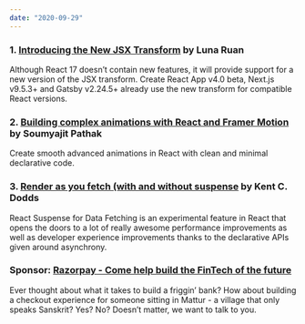 ```yaml
---
date: "2020-09-29"
---
```


### 1. [Introducing the New JSX Transform](https://reactjs.org/blog/2020/09/22/introducing-the-new-jsx-transform.html) by Luna Ruan

Although React 17 doesn’t contain new features, it will provide support for a new version of the JSX transform. Create React App v4.0 beta, Next.js v9.5.3+ and Gatsby v2.24.5+ already use the new transform for compatible React versions.

### 2. [Building complex animations with React and Framer Motion](https://able.bio/drenther/building-complex-animations-with-react-and-framer-motion--2d5cbc0e) by Soumyajit Pathak

Create smooth advanced animations in React with clean and minimal declarative code.

### 3. [Render as you fetch (with and without suspense](https://epicreact.dev/render-as-you-fetch/) by Kent C. Dodds

React Suspense for Data Fetching is an experimental feature in React that opens the doors to a lot of really awesome performance improvements as well as developer experience improvements thanks to the declarative APIs given around asynchrony.

### Sponsor: [Razorpay - Come help build the FinTech of the future](https://razorpay.com/jobs-frontend)

Ever thought about what it takes to build a friggin’ bank? How about building a checkout experience for someone sitting in Mattur - a village that only speaks Sanskrit? Yes? No? Doesn’t matter, we want to talk to you.
